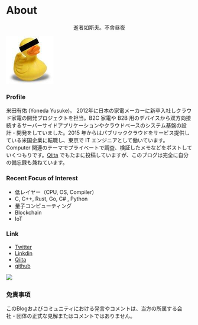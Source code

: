 # About

<div style="text-align: center;">
逝者如斯夫。不舎昼夜
</div>

![Yoneda Yusuke](/images/avatar.png)

### Profile
米田有佑 (Yoneda Yusuke)。
2012年に日本の家電メーカーに新卒入社しクラウド家電の開発プロジェクトを担当。B2C 家電や B2B 用のデバイスから双方向接続するサーバーサイドアプリケーションやクラウドベースのシステム基盤の設計・開発をしていました。2015 年からはパブリッククラウドをサービス提供している米国企業に転職し、東京で IT エンジニアとして働いています。<br>
Computer 関連のテーマでプライベートで調査、検証したメモなどをポストしていくつもりです。[Qiita](https://qiita.com/y10exxx) でもたまに投稿していますが、このブログは完全に自分の備忘録も兼ねています。<br>

### Recent Focus of Interest
* 低レイヤー（CPU, OS, Compiler） 
* C, C++, Rust, Go, C# , Python
* 量子コンピューティング
* Blockchain
* IoT

<!--
1987年奈良県生まれ。  
2012年に日本の家電メーカー（大阪）に入社し、主にクラウド家電の開発プロジェクトを担当。B2C 家電や B2B 用のデバイスから双方向接続するサーバーサイドアプリケーションやクラウドベースのシステム基盤の設計・開発をおこなっていました。<br>
2015 年にパブリッククラウドをサービス提供している米国企業に転職し、東京で IT エンジニアとして働いています。
大学・大学院は京都だったため, 2x年のほとんどを近鉄と京阪を使って京阪奈を徘徊する関西ネイティブな人生でした。関東の一般常識や道路、路線に弱い自覚があります。<br>
Computer Science との戯れは仕事であり趣味なので自身の興味のあることを調査、検証したメモなどをポストしていくつもりです。フロントエンドよりは、OS、仮想化、クラウドなどのインフラや Dev, OSS などの話が多くなりそうな気がします。<br>
[Qiita](https://qiita.com/y10exxx) でもたまに書いてます。来るもの拒まずなので、興味ある方がおられましたら [twitter](https://twitter.com/y10exxx) で繋がってもらえると嬉しいです。
-->

<!-- 
### Favorite
* Coding (Python, C#, Go) :(fas fa-code):
* Cloud Platdorm & Cloud Native Technology :(fas fa-cloud):
* Raspberry Pi :(fab fa-raspberry-pi):
* テニス :(fas fa-baseball-ball):
* 料理 :(fas fa-utensils):
* 辛いもの、とんかつ、うどん(食べる方) :(fas fa-utensils):
* 城:(fab fa-fort-awesome):と温泉巡り:(fas fa-hot-tub):と海外旅行 :(fas fa-plane-departure):

### Recent Focus of Interest
* Windows, Linux Core
* Container, Kubernetes  :(fab fa-docker):
* Rust
* Serverless
* KEDA, Dapr

### Qualifications
* 応用情報技術者試験 (2011.11)
* 情報セキュリティスペシャリスト試験 (2012.5)
* [MCSA: Cloud Platform - Certified 2017](https://www.youracclaim.com/badges/839d7e4a-9201-4f35-a51b-6184874d51fc)(2017.7)
* [MCSE: Cloud Platform and Infrastructure — Certified 2017](https://www.youracclaim.com/badges/5c6eb6fb-5576-4c23-84b6-d2cf82b0cf43) (2017.7)
* [Installing and Configuring Windows Server 2012](https://www.youracclaim.com/badges/876adc3b-aa9e-4bcd-a700-2e1ff36da0e7) (2018.5)
* [Microsoft Certified: Azure Solutions Architect Expert ★★★](https://www.youracclaim.com/badges/f1092e62-e2e6-41a6-b055-fe09a33661f4/linked_in_profile) (2019.7)
* [Microsoft Certified: Azure DevOps Engineer Expert ★★★](https://www.youracclaim.com/badges/883eba3b-6e83-4f2f-a4ee-8f1b37e20ffd/linked_in_profile) (2019.8)

### Activity
* [Webiner:今ならまだ間に合う。オンプレミスの Windows Server 2008 環境を Azure に移行しよう！](https://info.microsoft.com/JA-AzureMig-WBNR-FY19-04Apr-11-Infrastructuredataestate-MCW0012323_02OnDemandRegistration-ForminBody.html)
* Serveless Days Tokyo 2019
-->

### Link
* [Twitter](https://twitter.com/y10exxx)
* [Linkdin](https://www.linkedin.com/in/yusuke-yoneda-788118105)
* [Qiita](https://qiita.com/y10exxx)
* [github](https://github.com/y10e)
<img src="https://grass-graph.moshimo.works/images/y10e.png">

### 免責事項
このBlogおよびコミュニティにおける発言やコメントは、当方の所属する会社・団体の正式な見解またはコメントではありません。